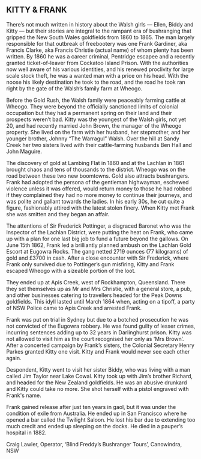 ## KITTY & FRANK

There’s not much written in history about the Walsh girls — Ellen, Biddy and Kitty — but their
stories are integral to the rampant era of bushranging that gripped the New South Wales
goldfields from 1860 to 1865. The man largely responsible for that outbreak of freebootery was
one Frank Gardiner, aka Francis Clarke, aka Francis Christie (actual name) of whom plenty has
been written. By 1860 he was a career criminal, Pentridge escapee and a recently granted
ticket-of-leaver from Cockatoo Island Prison. With the authorities now well aware of his various
identities, and his renewed proclivity for large scale stock theft, he was a wanted man with a
price on his head. With the noose his likely destination he took to the road, and the road he took
ran right by the gate of the Walsh’s family farm at Wheogo.

Before the Gold Rush, the Walsh family were peaceably farming cattle at Wheogo. They were
beyond the officially sanctioned limits of colonial occupation but they had a permanent spring on
their land and their prospects weren’t bad. Kitty was the youngest of the Walsh girls, not yet 20,
and had recently married John Brown, the manager of the Wheogo property. She lived on the
farm with her husband, her stepmother, and her younger brother, Johnny “The Warragul”
Walsh. Over the hill at Sandy Creek her two sisters lived with their cattle-farming husbands Ben
Hall and John Maguire.

The discovery of gold at Lambing Flat in 1860 and at the Lachlan in 1861 brought chaos and
tens of thousands to the district. Wheogo was on the road between these two new boomtowns.
Gold also attracts bushrangers. Frank had adopted the persona of the gentleman highwayman,
eschewed violence unless it was offered, would return money to those he had robbed if they
complained they had no more money to continue their journeys, and was polite and gallant
towards the ladies. In his early 30s, he cut quite a figure, fashionably attired with the latest
stolen finery. When Kitty met Frank she was smitten and they began an affair.

The attentions of Sir Frederick Pottinger, a disgraced Baronet who was the Inspector of the
Lachlan District, were putting the heat on Frank, who came up with a plan for one last big job to
fund a future beyond the gallows. On June 15th 1862, Frank led a brilliantly planned ambush on
the Lachlan Gold Escort at Eugowra Rocks. The gang netted 2719 ounces (77 kilograms) of
gold and £3700 in cash. After a close encounter with Sir Frederick, where Frank only survived
due to Pottinger’s gun misfiring, Kitty and Frank escaped Wheogo with a sizeable portion of the
loot.

They ended up at Apis Creek, west of Rockhampton, Queensland. There they set themselves
up as Mr and Mrs Christie, with a general store, a pub, and other businesses catering to
travellers headed for the Peak Downs goldfields. This idyll lasted until March 1864 when, acting
on a tipoff, a party of NSW Police came to Apis Creek and arrested Frank.

Frank was put on trial in Sydney but due to a botched prosecution he was not convicted of the
Eugowra robbery. He was found guilty of lesser crimes, incurring sentences adding up to 32
years in Darlinghurst prison. Kitty was not allowed to visit him as the court recognised her only
as ‘Mrs Brown’. After a concerted campaign by Frank’s sisters, the Colonial Secretary Henry
Parkes granted Kitty one visit. Kitty and Frank would never see each other again.

Despondent, Kitty went to visit her sister Biddy, who was living with a man called Jim Taylor
near Lake Cowal. Kitty took up with Jim’s brother Richard, and headed for the New Zealand
goldfields. He was an abusive drunkard and Kitty could take no more. She shot herself with a
pistol engraved with Frank's name.

Frank gained release after just ten years in gaol, but it was under the condition of exile from
Australia. He ended up in San Francisco where he opened a bar called the Twilight Saloon. He
lost his bar due to extending too much credit and ended up sleeping on the docks. He died in a
pauper’s hospital in 1882.

Craig Lawler, Operator, ‘Blind Freddy’s Bushranger Tours’, Canowindra, NSW
